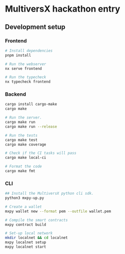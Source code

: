 # MultiversX hackathon entry

## Development setup

### Frontend

```bash
# Install dependencies
pnpm install

# Run the webserver
nx serve frontend

# Run the typecheck
nx typecheck frontend
```
### Backend
```bash
cargo install cargo-make
cargo make

# Run the server.
cargo make run
cargo make run --release

# Run the tests
cargo make test
cargo make coverage

# Check if the CI tasks will pass
cargo make local-ci

# Format the code
cargo make fmt
```

### CLI
```bash
## Install the MultiversX python cli sdk.
python3 mxpy-up.py

# Create a wallet
mxpy wallet new --format pem --outfile wallet.pem

# Compile the smart contracts
mxpy contract build

# Set-up local network
mkdir localnet && cd localnet
mxpy localnet setup
mxpy localnet start
```

